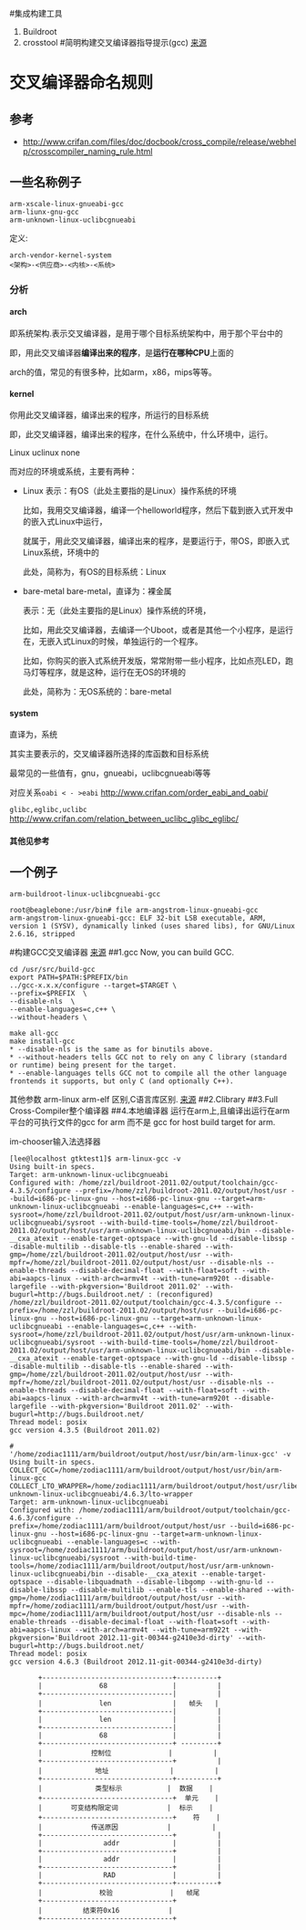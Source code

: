 #集成构建工具
1. Buildroot
2. crosstool
#简明构建交叉编译器指导提示(gcc)
[来源](http://www.ifp.illinois.edu/~nakazato/tips/xgcc.html#pre)

# 交叉编译器命名规则

## 参考
* http://www.crifan.com/files/doc/docbook/cross_compile/release/webhelp/crosscompiler_naming_rule.html

## 一些名称例子

```
arm-xscale-linux-gnueabi-gcc
arm-liunx-gnu-gcc
arm-unknown-linux-uclibcgnueabi
```
定义: 
```
arch-vendor-kernel-system
<架构>-<供应商>-<内核>-<系统>
```
### 分析
#### arch
即系统架构.表示交叉编译器，是用于哪个目标系统架构中，用于那个平台中的

即，用此交叉编译器**编译出来的程序**，是**运行在哪种CPU**上面的

arch的值，常见的有很多种，比如arm，x86，mips等等。
#### kernel

你用此交叉编译器，编译出来的程序，所运行的目标系统

即，此交叉编译器，编译出来的程序，在什么系统中，什么环境中，运行。

Linux uclinux none

而对应的环境或系统，主要有两种：

* Linux
  表示：有OS（此处主要指的是Linux）操作系统的环境

  比如，我用交叉编译器，编译一个helloworld程序，然后下载到嵌入式开发中的嵌入式Linux中运行，

  就属于，用此交叉编译器，编译出来的程序，是要运行于，带OS，即嵌入式Linux系统，环境中的

  此处，简称为，有OS的目标系统：Linux

* bare-metal
  bare-metal，直译为：裸金属

  表示：无（此处主要指的是Linux）操作系统的环境，

  比如，用此交叉编译器，去编译一个Uboot，或者是其他一个小程序，是运行在，无嵌入式Linux的时候，单独运行的一个程序。

  比如，你购买的嵌入式系统开发版，常常附带一些小程序，比如点亮LED，跑马灯等程序，就是这种，运行在无OS的环境的

  此处，简称为：无OS系统的：bare-metal

#### system

直译为，系统

其实主要表示的，交叉编译器所选择的库函数和目标系统

最常见的一些值有，gnu，gnueabi，uclibcgnueabi等等

对应关系`oabi < - >eabi` http://www.crifan.com/order_eabi_and_oabi/

`glibc,eglibc,uclibc` http://www.crifan.com/relation_between_uclibc_glibc_eglibc/
#### 其他见参考


## 一个例子
`arm-buildroot-linux-uclibcgnueabi-gcc`
```
root@beaglebone:/usr/bin# file arm-angstrom-linux-gnueabi-gcc   
arm-angstrom-linux-gnueabi-gcc: ELF 32-bit LSB executable, ARM, version 1 (SYSV), dynamically linked (uses shared libs), for GNU/Linux 2.6.16, stripped
```

#构建GCC交叉编译器
[来源](http://wiki.osdev.org/GCC_Cross-Compiler)
##1.gcc
Now, you can build GCC.

	cd /usr/src/build-gcc
	export PATH=$PATH:$PREFIX/bin
	../gcc-x.x.x/configure --target=$TARGET \ 
	--prefix=$PREFIX  \
	--disable-nls  \
	--enable-languages=c,c++ \
	--without-headers \

	make all-gcc
	make install-gcc
	* --disable-nls is the same as for binutils above.
	* --without-headers tells GCC not to rely on any C library (standard or runtime) being present for the target.
	* --enable-languages tells GCC not to compile all the other language frontends it supports, but only C (and optionally C++).
其他参数
arm-linux arm-elf 区别,C语言库区别.
[来源](http://hi.baidu.com/ajoe/blog/item/1780d100a2270a12728b6582.html)
##2.Clibrary
##3.Full Cross-Compiler整个编译器
##4.本地编译器
运行在arm上,且编译出运行在arm平台的可执行文件的gcc for arm 而不是 gcc for host build target for arm.

im-chooser输入法选择器
```
[lee@localhost gtktest1]$ arm-linux-gcc -v
Using built-in specs.
Target: arm-unknown-linux-uclibcgnueabi
Configured with: /home/zzl/buildroot-2011.02/output/toolchain/gcc-4.3.5/configure --prefix=/home/zzl/buildroot-2011.02/output/host/usr --build=i686-pc-linux-gnu --host=i686-pc-linux-gnu --target=arm-unknown-linux-uclibcgnueabi --enable-languages=c,c++ --with-sysroot=/home/zzl/buildroot-2011.02/output/host/usr/arm-unknown-linux-uclibcgnueabi/sysroot --with-build-time-tools=/home/zzl/buildroot-2011.02/output/host/usr/arm-unknown-linux-uclibcgnueabi/bin --disable-__cxa_atexit --enable-target-optspace --with-gnu-ld --disable-libssp --disable-multilib --disable-tls --enable-shared --with-gmp=/home/zzl/buildroot-2011.02/output/host/usr --with-mpfr=/home/zzl/buildroot-2011.02/output/host/usr --disable-nls --enable-threads --disable-decimal-float --with-float=soft --with-abi=aapcs-linux --with-arch=armv4t --with-tune=arm920t --disable-largefile --with-pkgversion='Buildroot 2011.02' --with-bugurl=http://bugs.buildroot.net/ : (reconfigured) /home/zzl/buildroot-2011.02/output/toolchain/gcc-4.3.5/configure --prefix=/home/zzl/buildroot-2011.02/output/host/usr --build=i686-pc-linux-gnu --host=i686-pc-linux-gnu --target=arm-unknown-linux-uclibcgnueabi --enable-languages=c,c++ --with-sysroot=/home/zzl/buildroot-2011.02/output/host/usr/arm-unknown-linux-uclibcgnueabi/sysroot --with-build-time-tools=/home/zzl/buildroot-2011.02/output/host/usr/arm-unknown-linux-uclibcgnueabi/bin --disable-__cxa_atexit --enable-target-optspace --with-gnu-ld --disable-libssp --disable-multilib --disable-tls --enable-shared --with-gmp=/home/zzl/buildroot-2011.02/output/host/usr --with-mpfr=/home/zzl/buildroot-2011.02/output/host/usr --disable-nls --enable-threads --disable-decimal-float --with-float=soft --with-abi=aapcs-linux --with-arch=armv4t --with-tune=arm920t --disable-largefile --with-pkgversion='Buildroot 2011.02' --with-bugurl=http://bugs.buildroot.net/
Thread model: posix
gcc version 4.3.5 (Buildroot 2011.02) 
```

```
#
'/home/zodiac1111/arm/buildroot/output/host/usr/bin/arm-linux-gcc' -v
Using built-in specs.
COLLECT_GCC=/home/zodiac1111/arm/buildroot/output/host/usr/bin/arm-linux-gcc
COLLECT_LTO_WRAPPER=/home/zodiac1111/arm/buildroot/output/host/usr/libexec/gcc/arm-unknown-linux-uclibcgnueabi/4.6.3/lto-wrapper
Target: arm-unknown-linux-uclibcgnueabi
Configured with: /home/zodiac1111/arm/buildroot/output/toolchain/gcc-4.6.3/configure --prefix=/home/zodiac1111/arm/buildroot/output/host/usr --build=i686-pc-linux-gnu --host=i686-pc-linux-gnu --target=arm-unknown-linux-uclibcgnueabi --enable-languages=c --with-sysroot=/home/zodiac1111/arm/buildroot/output/host/usr/arm-unknown-linux-uclibcgnueabi/sysroot --with-build-time-tools=/home/zodiac1111/arm/buildroot/output/host/usr/arm-unknown-linux-uclibcgnueabi/bin --disable-__cxa_atexit --enable-target-optspace --disable-libquadmath --disable-libgomp --with-gnu-ld --disable-libssp --disable-multilib --enable-tls --enable-shared --with-gmp=/home/zodiac1111/arm/buildroot/output/host/usr --with-mpfr=/home/zodiac1111/arm/buildroot/output/host/usr --with-mpc=/home/zodiac1111/arm/buildroot/output/host/usr --disable-nls --enable-threads --disable-decimal-float --with-float=soft --with-abi=aapcs-linux --with-arch=armv4t --with-tune=arm922t --with-pkgversion='Buildroot 2012.11-git-00344-g2410e3d-dirty' --with-bugurl=http://bugs.buildroot.net/
Thread model: posix
gcc version 4.6.3 (Buildroot 2012.11-git-00344-g2410e3d-dirty) 

       +--------------------------------+----------+
       |              68                |          |
       +--------------------------------|          |
       |              len               |   帧头   |
       +--------------------------------|          |
       |              len               |          |
       +--------------------------------|          |
       |              68                |          |
       +--------------------------------+ ---------+
       |            控制位              |          |
       +--------------------------------+          |
       |             地址               |          |
       +--------------------------------+----------+
       |             类型标示           |  数据    |
       +--------------------------------+  单元    |
       |       可变结构限定词            |  标示    |
       +--------------------------------+    符    |
       |            传送原因            |          |
       +--------------------------------+          |
       |               addr             |          |
       +--------------------------------+          |
       |               addr             |          |
       +--------------------------------+          |
       |               RAD              |          |
       +--------------------------------+----------+
       |              校验              |   帧尾
       +--------------------------------+
       |          结束符0x16            |
       +--------------------------------+
```

